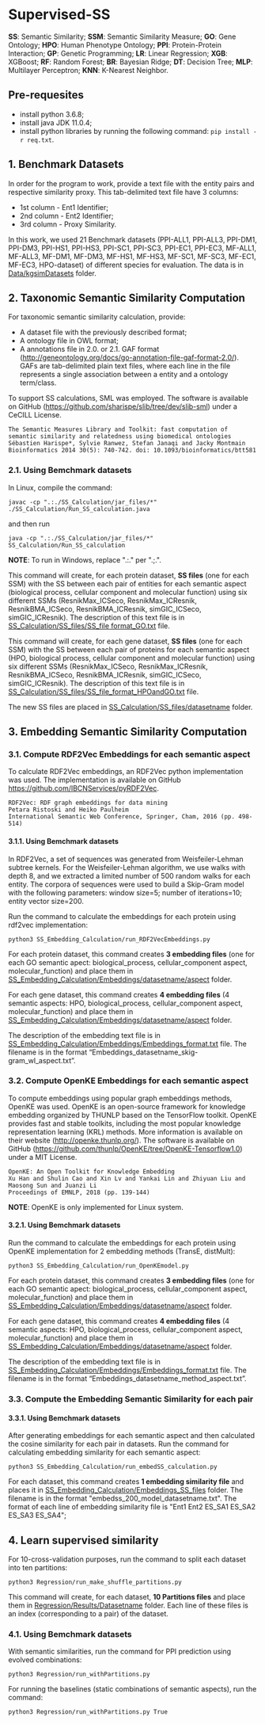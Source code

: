 # Supervised-SS

**SS**: Semantic Similarity; **SSM**: Semantic Similarity Measure; **GO**: Gene Ontology; **HPO**: Human Phenotype Ontology; **PPI**: Protein-Protein Interaction; **GP**: Genetic Programming; **LR**: Linear Regression; **XGB**: XGBoost; **RF**: Random Forest; **BR**: Bayesian Ridge; **DT**: Decision Tree; **MLP**: Multilayer Perceptron; **KNN**: K-Nearest Neighbor.



## Pre-requesites
* install python 3.6.8;
* install java JDK 11.0.4;
* install python libraries by running the following command:  ```pip install -r req.txt```.



## 1. Benchmark Datasets
In order for the program to work, provide a text file with the entity pairs and respective similarity proxy. 
This tab-delimited text file have 3 columns: 
* 1st column - Ent1 Identifier;	 
* 2nd column - Ent2 Identifier;
* 3rd column - Proxy Similarity. 

In this work, we used 21 Benchmark datasets (PPI-ALL1, PPI-ALL3, PPI-DM1, PPI-DM3, PPI-HS1, PPI-HS3, PPI-SC1, PPI-SC3, PPI-EC1, PPI-EC3, MF-ALL1, MF-ALL3, MF-DM1, MF-DM3, MF-HS1, MF-HS3, MF-SC1, MF-SC3, MF-EC1, MF-EC3, HPO-dataset) of different species for evaluation. The data is in [Data/kgsimDatasets](https://github.com/ritatsousa/Supervised-SS/tree/master/Data/kgsimDatasets) folder. 



## 2. Taxonomic Semantic Similarity Computation
For taxonomic semantic similarity calculation, provide:
* A dataset file with the previously described format;
* A ontology file in OWL format;
* A annotations file in 2.0. or 2.1. GAF format (http://geneontology.org/docs/go-annotation-file-gaf-format-2.0/). GAFs are tab-delimited plain text files, where each line in the file represents a single association between a entity and a ontology term/class. 

To support SS calculations, SML was employed. The software is available on GitHub (https://github.com/sharispe/slib/tree/dev/slib-sml) under a CeCILL License.
```
The Semantic Measures Library and Toolkit: fast computation of semantic similarity and relatedness using biomedical ontologies
Sébastien Harispe*, Sylvie Ranwez, Stefan Janaqi and Jacky Montmain
Bioinformatics 2014 30(5): 740-742. doi: 10.1093/bioinformatics/btt581
```



### 2.1. Using Bemchmark datasets
In Linux, compile the command:
```
javac -cp ".:./SS_Calculation/jar_files/*" ./SS_Calculation/Run_SS_calculation.java
```
and then run
```
java -cp ".:./SS_Calculation/jar_files/*" SS_Calculation/Run_SS_calculation
```

**NOTE**: To run in Windows, replace ".:." per ".;.".

This command will create, for each protein dataset, **SS files** (one for each SSM) with the SS between each pair of entities for each semantic aspect (biological process, cellular component and molecular function) using six different SSMs (ResnikMax_ICSeco, ResnikMax_ICResnik, ResnikBMA_ICSeco, ResnikBMA_ICResnik, simGIC_ICSeco, simGIC_ICResnik). The description of this text file is in [SS_Calculation/SS_files/SS_file format_GO.txt](https://github.com/ritatsousa/Supervised-SS/blob/master/SS_Calculation/SS_files/SS_file_format_GO.txt) file. 

This command will create, for each gene dataset, **SS files** (one for each SSM) with the SS between each pair of proteins for each semantic aspect (HPO, biological process, cellular component and molecular function) using six different SSMs (ResnikMax_ICSeco, ResnikMax_ICResnik, ResnikBMA_ICSeco, ResnikBMA_ICResnik, simGIC_ICSeco, simGIC_ICResnik). 
The description of this text file is in [SS_Calculation/SS_files/SS_file_format_HPOandGO.txt](https://github.com/ritatsousa/Supervised-SS/blob/master/SS_Calculation/SS_files/SS_file_format_HPOandGO.txt) file. 

The new SS files are placed in [SS_Calculation/SS_files/datasetname](https://github.com/ritatsousa/Supervised-SS/tree/master/SS_Calculation/SS_files) folder.



## 3. Embedding Semantic Similarity Computation

### 3.1. Compute RDF2Vec Embeddings for each semantic aspect
To calculate RDF2Vec embeddings, an RDF2Vec python implementation was used. The implementation is available on GitHub https://github.com/IBCNServices/pyRDF2Vec.
```
RDF2Vec: RDF graph embeddings for data mining
Petara Ristoski and Heiko Paulheim
International Semantic Web Conference, Springer, Cham, 2016 (pp. 498-514)
```

#### 3.1.1. Using Bemchmark datasets
In RDF2Vec, a set of sequences was generated from Weisfeiler-Lehman subtree kernels.
For the Weisfeiler-Lehman algorithm, we use walks with depth 8, and we extracted a limited number of 500 random walks for each entity. The corpora of sequences were used to build a Skip-Gram model with the following parameters: window size=5; number of iterations=10; entity vector size=200.

Run the command to calculate the embeddings for each protein using rdf2vec implementation:
```
python3 SS_Embedding_Calculation/run_RDF2VecEmbeddings.py
```
For each protein dataset, this command creates **3 embedding files** (one for each GO semantic apect: biological_process, cellular_component aspect, molecular_function) and place them in [SS_Embedding_Calculation/Embeddings/datasetname/aspect](https://github.com/ritatsousa/Supervised-SS/tree/master/SS_Embedding_Calculation/Embeddings) folder.

For each gene dataset, this command creates **4 embedding files** (4 semantic aspects: HPO, biological_process, cellular_component aspect, molecular_function) and place them in [SS_Embedding_Calculation/Embeddings/datasetname/aspect](https://github.com/ritatsousa/Supervised-SS/tree/master/SS_Embedding_Calculation/Embeddings) folder.

The description of the embedding text file is in [SS_Embedding_Calculation/Embeddings/Embeddings_format.txt](https://github.com/ritatsousa/Supervised-SS/blob/master/SS_Embedding_Calculation/Embeddings/Embeddings_format.txt) file. The filename is in the format “Embeddings_datasetname_skig-gram_wl_aspect.txt”. 


### 3.2. Compute OpenKE Embeddings for each semantic aspect
To compute embeddings using popular graph embeddings methods, OpenKE was used. OpenKE is an open-source framework for knowledge embedding organized by THUNLP based on the TensorFlow toolkit. OpenKE provides fast and stable toolkits, including the most popular knowledge representation learning (KRL) methods. More information is available on their website (http://openke.thunlp.org/). The software is available on GitHub (https://github.com/thunlp/OpenKE/tree/OpenKE-Tensorflow1.0) under a MIT License.
```
OpenKE: An Open Toolkit for Knowledge Embedding
Xu Han and Shulin Cao and Xin Lv and Yankai Lin and Zhiyuan Liu and Maosong Sun and Juanzi Li
Proceedings of EMNLP, 2018 (pp. 139-144)
```

**NOTE**: OpenKE is only implemented for Linux system.


#### 3.2.1. Using Bemchmark datasets
Run the command to calculate the embeddings for each protein using OpenKE implementation for 2 embedding methods (TransE, distMult):
```
python3 SS_Embedding_Calculation/run_OpenKEmodel.py
```

For each protein dataset, this command creates **3 embedding files** (one for each GO semantic apect: biological_process, cellular_component aspect, molecular_function) and place them in [SS_Embedding_Calculation/Embeddings/datasetname/aspect](https://github.com/ritatsousa/Supervised-SS/tree/master/SS_Embedding_Calculation/Embeddings) folder.

For each gene dataset, this command creates **4 embedding files** (4 semantic aspects: HPO, biological_process, cellular_component aspect, molecular_function) and place them in [SS_Embedding_Calculation/Embeddings/datasetname/aspect](https://github.com/ritatsousa/Supervised-SS/tree/master/SS_Embedding_Calculation/Embeddings) folder.

The description of the embedding text file is in [SS_Embedding_Calculation/Embeddings/Embeddings_format.txt](https://github.com/ritatsousa/Supervised-SS/blob/master/SS_Embedding_Calculation/Embeddings/Embeddings_format.txt) file. The filename is in the format “Embeddings_datasetname_method_aspect.txt”. 


### 3.3. Compute the Embedding Semantic Similarity for each pair

#### 3.3.1. Using Bemchmark datasets
After generating embeddings for each semantic aspect and then calculated the cosine similarity for each pair
in datasets.
Run the command for calculating embedding similarity for each semantic aspect:
```
python3 SS_Embedding_Calculation/run_embedSS_calculation.py
```
For each dataset, this command creates **1 embedding similarity file** and places it in [SS_Embedding_Calculation/Embeddings_SS_files](https://github.com/ritatsousa/Supervised-SS/tree/master/SS_Embedding_Calculation/Embeddings_SS_files) folder.
The filename is in the format "embedss_200_model_datasetname.txt". 
The format of each line of embedding similarity file is "Ent1  Ent2	ES_SA1	ES_SA2	ES_SA3	ES_SA4"; 



## 4. Learn supervised similarity
For 10-cross-validation purposes, run the command to split each dataset into ten partitions:
```
python3 Regression/run_make_shuffle_partitions.py
```
This command will create, for each dataset, **10 Partitions files** and place them in [Regression/Results/Datasetname](https://github.com/ritatsousa/Supervised-SS/tree/master/Regression/Results) folder. Each line of these files is an index (corresponding to a pair) of the dataset.

### 4.1. Using Bemchmark datasets
With semantic similarities, run the command for PPI prediction using evolved combinations:
```
python3 Regression/run_withPartitions.py
```
For running the baselines (static combinations of semantic aspects), run the command:
```
python3 Regression/run_withPartitions.py True
```
